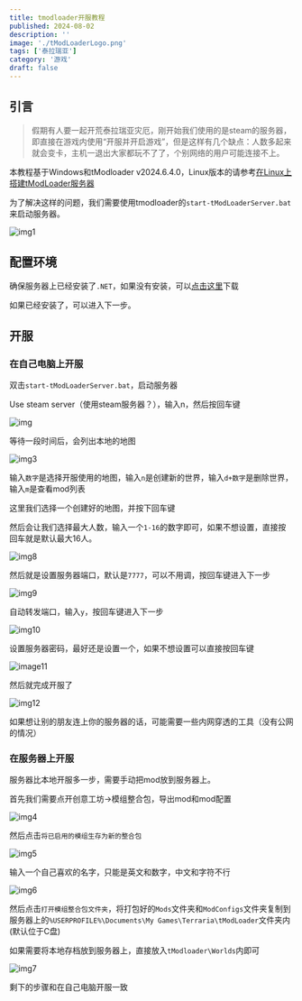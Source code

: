 ```yaml
---
title: tmodloader开服教程
published: 2024-08-02
description: ''
image: './tModLoaderLogo.png'
tags: ['泰拉瑞亚']
category: '游戏'
draft: false 
---
```


## 引言

> 假期有人要一起开荒泰拉瑞亚灾厄，刚开始我们使用的是steam的服务器，即直接在游戏内使用“开服并开启游戏”，但是这样有几个缺点：人数多起来就会变卡，主机一退出大家都玩不了了，个别网络的用户可能连接不上。

本教程基于Windows和tModloader v2024.6.4.0，Linux版本的请参考[在Linux上搭建tModLoader服务器](https://www.bilibili.com/read/cv26637736/)

为了解决这样的问题，我们需要使用tmodloader的`start-tModLoaderServer.bat`来启动服务器。

![img1](./image1.png)

## 配置环境

确保服务器上已经安装了`.NET`，如果没有安装，可以[点击这里](https://dotnet.microsoft.com/zh-cn/download/dotnet/thank-you/sdk-8.0.303-windows-x64-installer)下载

如果已经安装了，可以进入下一步。



## 开服

### 在自己电脑上开服

双击`start-tModLoaderServer.bat`，启动服务器

Use steam server（使用steam服务器？），输入n，然后按回车键

![img](./image2.png)

等待一段时间后，会列出本地的地图

![img3](./image3.png)

输入`数字`是选择开服使用的地图，输入`n`是创建新的世界，输入`d+数字`是删除世界，输入`m`是查看mod列表

这里我们选择一个创建好的地图，并按下回车键

然后会让我们选择最大人数，输入一个`1-16`的数字即可，如果不想设置，直接按回车就是默认最大16人。

![img8](./image8.png)

然后就是设置服务器端口，默认是`7777`，可以不用调，按回车键进入下一步

![img9](./image9.png)

自动转发端口，输入`y`，按回车键进入下一步

![img10](./image10.png)

设置服务器密码，最好还是设置一个，如果不想设置可以直接按回车键

![image11](./image11.png)

然后就完成开服了

![img12](./image12.png)

如果想让别的朋友连上你的服务器的话，可能需要一些内网穿透的工具（没有公网的情况）



### 在服务器上开服

服务器比本地开服多一步，需要手动把mod放到服务器上。

首先我们需要点开创意工坊->模组整合包，导出mod和mod配置

![img4](./image4.png)

然后点击`将已启用的模组生存为新的整合包`

![img5](./image5.png)

输入一个自己喜欢的名字，只能是英文和数字，中文和字符不行

![img6](./image6.png)

然后点击`打开模组整合包文件夹`，将打包好的`Mods`文件夹和`ModConfigs`文件夹复制到服务器上的`%USERPROFILE%\Documents\My Games\Terraria\tModLoader`文件夹内(默认位于C盘)

如果需要将本地存档放到服务器上，直接放入`tModloader\Worlds`内即可

![img7](./image7.png)

剩下的步骤和在自己电脑开服一致

